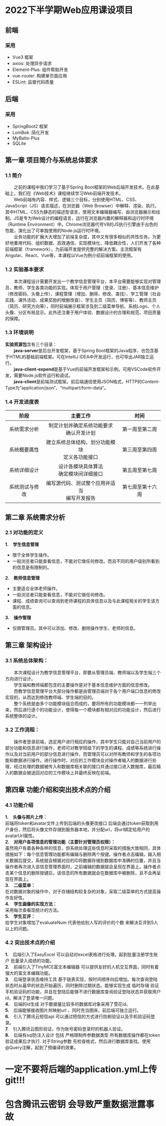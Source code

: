 # 2022下半学期Web应用课设项目
## 前端
### 采用
- Vue3 框架
- axios: 处理异步请求
- Element-Plus: 组件帮助开发
- vue-router: 构建单页面应用
- ESLint: 监督代码质量
## 后端
### 采用
 - SpringBoot2 框架
 - LomBok :简化开发
 - MyBatis-Plus
 - SQLite
## 第一章 项目简介与系统总体要求
### 1.1 简介
 &emsp;&emsp;之前的课程中我们学习了基于Spring Boot框架的Web后端开发技术。在此基础上，我们在《Web技术》课程继续学习Web前端开发技术。<br/>
 &emsp;&emsp;Web前端有内容、样式、逻辑三个目标，分别使用HTML、CSS、JavaScript（JS）语言描述，在浏览器（Web Browser）中解释、渲染、执行。其中HTML、CSS为静态的描述型语言，使用文本编辑器编写、由浏览器展示和绘制。JS是专为Web设计的编程语言，运行在浏览器内置的解释器和运行时环境（Runtime Environment）中。Chrome浏览器代号V8的JS执行引擎由于出色的性能，演化出了可单独使用的Node.js运行时环境。<br/>
 &emsp;&emsp;业务功能的扩展大大增加了前端复杂度，其中又有很多相似的共性任务。为更好地重用代码、组织数据、高效通信、实现模块化、降低耦合性，人们开发了各种前端框架（framework），为前端开发提供完整的解决方案。主流框架有Angular、React、Vue等，本课程以Vue为例介绍前端框架的使用。
### 1.2 实验基本要求
 &emsp;&emsp;本次课程设计需要开发出一个教学信息管理平台，本平台需要能够实现对管理员、教师、学生各类功能的实现。体现于用户管理（登录、注册）、基本信息维护（修改密码、头像上传）、课程管理（增加、删除、修改、查找）、学工管理（社会实践、课外活动、成果奖励的增删改查）、学生主页（简历、博客等）、教师主页（简历、研究方向等），同时前端展示框架涉及到二级菜单导航、系统Logo、个人头像、分区布局显示。此外还注重于用户体验、数据设计的合理和规范、项目质量的保障。
### 1.3 环境说明
 **实验资源包**含有三个目录：  
 &emsp;&emsp;**java-server**是后台开发框架，基于Spring Boot框架的Java程序，也包含基于HTML的基础前端框架。可在IntelliJ IDEA中开发运行，也可导出JAR独立运行。  
 &emsp;&emsp;**java-client-expend**是基于Vue的前端开发框架和示例。可用VSCode软件开发，需要Node.js软件运行和调试。  
 &emsp;&emsp;**java-client**是前端测试框架。前后端通信使用JSON格式，HTTP的Content-Type为“application/json”、“multipart/form-data”。
### 1.4 开发进度表
|   阶段    |            主要工作             |    时间    |
|:-------:|:---------------------------:|:--------:|
| 系统需求分析  |  制定计划并确定系统功能要求<br/>确认开发计划   | 第一周至第二周  |
| 系统概要属性  | 建立系统总体结构、划分功能模块<br/>定义各功能接口 | 第三周至第四周  |
| 系统详细设计  |   设计各模块具体算法<br/>确定模块间详细接口   | 第五周至第七周  |
| 系统测试与修改 | 编写源代码、测试整个应用并适当<br/>编写开发报告  | 第七周至第十六周 |
## 第二章 系统需求分析
### 2.1 对功能的定义
 **1.&emsp;学生信息管理**  
 - 限于全体学生操作。  
 - 一般浏览者只能查看信息，不能对它做任何修改。而且不同的用户级别所看到的信息是有限制的。  

**2.&emsp;教师信息管理**  
 - 主要适合全体老师操作。  
 - 一般浏览者只能查看信息，不能对它做任何修改。  
 - 课程、成绩查询可以查询到老师课程的具体信息以及与此课程相关的学生该方面的信息。  

 **3.&emsp;操作管理**  
 - 仅限管理员。其中可以添加、修改、删除操作学生、老师的信息。  
## 第三章 架构设计
### 3.1 系统总体架构：
 &emsp;&emsp;本次课程设计为教学信息管理平台，即要从管理员端、教师端以及学生端三个方向进行设计。<br/>
 &emsp;&emsp;学生端和教师端都包含的主要操作是对于基本信息维护方面的信息修改。<br/>
 &emsp;&emsp;而教学信息管理平台大部分操作都是由管理员端对于各个用户端口信息的修改实现的，从而达到修改教师端、学生端的目的。<br/>
 &emsp;&emsp;整个系统是由多个功能模块组合而成的，要将所有的功能模块都一一列举出来，然后进行逐个的功能设计，使得每一个模块都有相对应的功能设计，然后进行系统整体的设计。<br/>
### 3.2 工作流程：
 &emsp;&emsp;操作者登录前端，选定用户进行相应的操作，其中学生只能对自己当前用户的部分功能和信息进行操作，老师可对教学班级下的学生的课程、成绩等系统进行操作以及对当前用户的部分信息进行操作，而管理员可以对所有教师和学生的各项功能和数据进行操作。进行操作时，对应的工作模块会对操作者输入的数据进行处理，经过处理的数据被传入和数据库相关联的接口并通过接口进入数据库，最后输入的数据会被送回对应的工作模块上并最终反映在前端。
## 第四章 功能介绍和突出技术点的介绍
### 4.1 功能介绍
**1.&emsp;头像与照片上传：**<br/>前端将token和avatar文件上传到后端的头像更改接口 后端会通过token获取到用户身份，然后将头像文件存储到服务器本地，并分配url，将url绑定给用户的avatarUrl属性。<br/>
**2.&emsp;对用户各项信息的管理功能（主要针对管理员权限）：**<br/>虽然用户有着各种各样的信息，但系统处理这些信息时采取的措施大致相同，具体措施如下：每个信息管理功能都有编辑与删除两个按键。操作者点击编辑，输入相关数据后提交，系统就会根据对应的ID将数据存储到数据库中准确的位置，并且当操作者再次进入该信息管理界面时，之前编辑的数据就会呈现在界面上。操作者点击某个信息的删除按键后，该信息的所有数据就会在数据库中被删除，且不会再呈现在界面上。<br/>
**3.&emsp;二级菜单：**<br/>在对数据对象的操作中，对于存储结构较复杂的对象，采取二级菜单的方式提高操作友好性。<br/>
**4.&emsp;学生画像的实现方法：**<br/>采用每次查看现统计的方法。<br/>
**5.&emsp;学生互评：**<br/>给学生对象增加了evaluateNum 代表他给别人写的评价的个数 来解决互评到5人以上的问题。<br/>
### 4.2 突出技术点的介绍
**1.**&emsp;后端引入了EasyExcel 可以自动对excel表格进行处理，起到批量注册学生账户 批量录入成绩的功能。<br/>
**2.**&emsp;前端引入了TinyMCE富文本编辑器 可以提供友好的人机交互界面，同时有着强大的富文本编辑功能。<br/>
**3.**&emsp;后端登录状态维持工具 基于链表实现，按时间顺序向后增加。每次查询登陆状态时从最早的状态开始遍历，同时删除过期状态。能够实现生成 临时存储 验证手机验证码的功能，并且在登陆后能够不进行数据库查询验证登陆状态并获取用户id，解决了登录唯一问题。<br/>
**4.**&emsp;后端的id生成 对于数据量比较多的数据库对象采用了雪花id。<br/>
**5.**&emsp;后端能够接收图片并映射url ，同时充当图床，前后端可独立运行。<br/>
**6.**&emsp;引入了腾讯云短信api 可以通过短信的方式进行防刷验证以及手机验证码登录。<br/>
**7.**&emsp;引入腾讯云图形验证，作为账号密码登录时的机器人验证。<br/>
**8.**&emsp;后端有sql防注入设计 包括 严格限制传参数据类型 所有数据库操作都在token验证成果后才执行. 对于String参数 先检查格式，然后进行数据库查找。使用@Query注解，起到了预编译的效果。<br/>
# 一定不要将后端的application.yml上传git!!!
# 包含腾讯云密钥 会导致严重数据泄露事故
